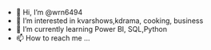 - 👋 Hi, I’m @wrn6494
- 👀 I’m interested in kvarshows,kdrama, cooking, business
- 🌱 I’m currently learning Power BI, SQL,Python
- 📫 How to reach me ...

<!---
wrn6494/wrn6494 is a ✨ special ✨ repository because its `README.md` (this file) appears on your GitHub profile.
You can click the Preview link to take a look at your changes.
--->
